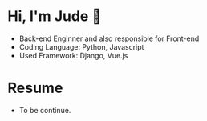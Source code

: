 # Hi, I'm Jude 👋

* Back-end Enginner and also responsible for Front-end
* Coding Language: Python, Javascript
* Used Framework: Django, Vue.js

# Resume
* To be continue.


<!--
# GitHub stats
![Jude's GitHub stats](https://github-readme-stats.vercel.app/api?username=judete&show_icons=true&theme=radical)
-->

<!--
**JudeTe/JudeTe** is a ✨ _special_ ✨ repository because its `README.md` (this file) appears on your GitHub profile.

Here are some ideas to get you started:

- 🔭 I’m currently working on ...
- 🌱 I’m currently learning ...
- 👯 I’m looking to collaborate on ...
- 🤔 I’m looking for help with ...
- 💬 Ask me about ...
- 📫 How to reach me: ...
- 😄 Pronouns: ...
- ⚡ Fun fact: ...
-->
